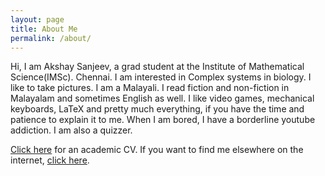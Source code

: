 ```yaml
---
layout: page
title: About Me
permalink: /about/
---
```


Hi, I am Akshay Sanjeev, a grad student at the Institute of Mathematical Science(IMSc). Chennai.
I am interested in Complex systems in biology. I like to take pictures. I am a Malayali. 
I read fiction and non-fiction in Malayalam and sometimes English as well. I like video games, mechanical keyboards, LaTeX and pretty much everything, if you have the time and patience to explain it to me. When I am bored, I have a borderline youtube addiction. I am also a quizzer.

[Click here](/cv/) for an academic CV. If you want to find me elsewhere on the internet, [click here](/elsewhere/).


[jekyll-organization]: https://github.com/jekyll
